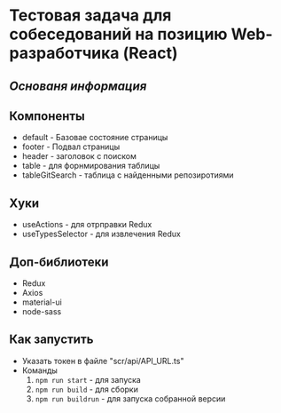 # Тестовая задача для собеседований на позицию Web-разработчика (React)

## _Основаня информация_

## Компоненты
- default - Базовае состояние страницы  
- footer - Подвал страницы 
- header - заголовок с поиском 
- table - для форнмирования таблицы
- tableGitSearch - таблица с найденными репозиротиями

## Хуки
- useActions - для отрправки Redux
- useTypesSelector - для извлечения Redux

## Доп-библиотеки 
- Redux
- Axios
- material-ui
- node-sass

## Как запустить 
-  Указать токен в файле "scr/api/API_URL.ts"
-  Команды 
    1. ```npm run start``` - для запуска 
    2. ```npm run build``` - для сборки
    3. ```npm run buildrun``` - для запуска собранной версии 
